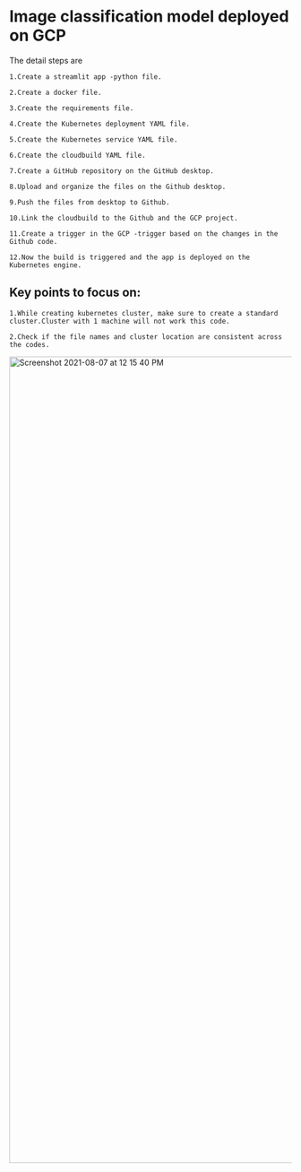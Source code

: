 # Image classification model deployed on GCP
The detail steps are

    1.Create a streamlit app -python file.

    2.Create a docker file.
  
    3.Create the requirements file.
  
    4.Create the Kubernetes deployment YAML file.
  
    5.Create the Kubernetes service YAML file.
  
    6.Create the cloudbuild YAML file.
  
    7.Create a GitHub repository on the GitHub desktop.
  
    8.Upload and organize the files on the Github desktop.
  
    9.Push the files from desktop to Github.
  
    10.Link the cloudbuild to the Github and the GCP project.
  
    11.Create a trigger in the GCP -trigger based on the changes in the Github code.
  
    12.Now the build is triggered and the app is deployed on the Kubernetes engine.
 
 
## Key points to focus on:

    1.While creating kubernetes cluster, make sure to create a standard cluster.Cluster with 1 machine will not work this code.

    2.Check if the file names and cluster location are consistent across the codes.
<img width="1439" alt="Screenshot 2021-08-07 at 12 15 40 PM" src="https://user-images.githubusercontent.com/86912972/128591370-83ee487e-9d03-425b-a1fb-a69730a0b8bf.png">


